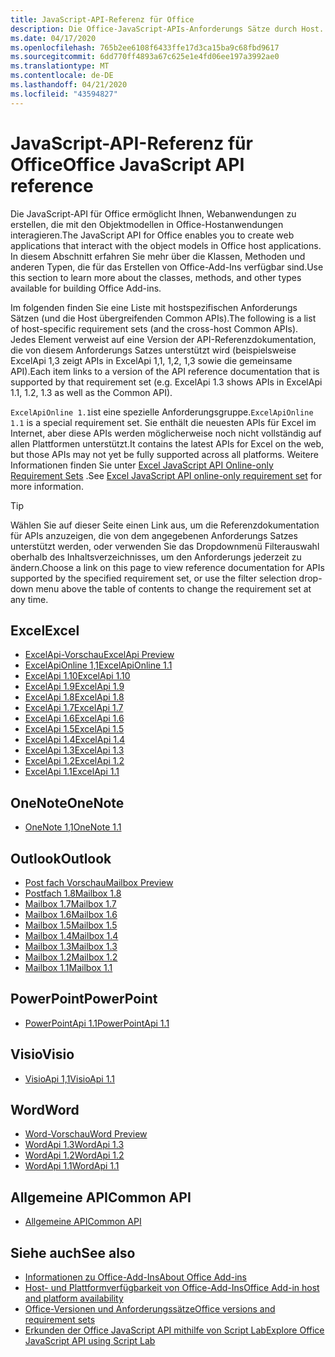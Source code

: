 ```yaml
---
title: JavaScript-API-Referenz für Office
description: Die Office-JavaScript-APIs-Anforderungs Sätze durch Host.
ms.date: 04/17/2020
ms.openlocfilehash: 765b2ee6108f6433ffe17d3ca15ba9c68fbd9617
ms.sourcegitcommit: 6dd770ff4893a67c625e1e4fd06ee197a3992ae0
ms.translationtype: MT
ms.contentlocale: de-DE
ms.lasthandoff: 04/21/2020
ms.locfileid: "43594827"
---
```

# <a name="office-javascript-api-reference"></a><span data-ttu-id="ab3df-103">JavaScript-API-Referenz für Office</span><span class="sxs-lookup"><span data-stu-id="ab3df-103">Office JavaScript API reference</span></span>

<span data-ttu-id="ab3df-104">Die JavaScript-API für Office ermöglicht Ihnen, Webanwendungen zu erstellen, die mit den Objektmodellen in Office-Hostanwendungen interagieren.</span><span class="sxs-lookup"><span data-stu-id="ab3df-104">The JavaScript API for Office enables you to create web applications that interact with the object models in Office host applications.</span></span> <span data-ttu-id="ab3df-105">In diesem Abschnitt erfahren Sie mehr über die Klassen, Methoden und anderen Typen, die für das Erstellen von Office-Add-Ins verfügbar sind.</span><span class="sxs-lookup"><span data-stu-id="ab3df-105">Use this section to learn more about the classes, methods, and other types available for building Office Add-ins.</span></span>

<span data-ttu-id="ab3df-106">Im folgenden finden Sie eine Liste mit hostspezifischen Anforderungs Sätzen (und die Host übergreifenden Common APIs).</span><span class="sxs-lookup"><span data-stu-id="ab3df-106">The following is a list of host-specific requirement sets (and the cross-host Common APIs).</span></span> <span data-ttu-id="ab3df-107">Jedes Element verweist auf eine Version der API-Referenzdokumentation, die von diesem Anforderungs Satzes unterstützt wird (beispielsweise ExcelApi 1,3 zeigt APIs in ExcelApi 1,1, 1,2, 1,3 sowie die gemeinsame API).</span><span class="sxs-lookup"><span data-stu-id="ab3df-107">Each item links to a version of the API reference documentation that is supported by that requirement set (e.g. ExcelApi 1.3 shows APIs in ExcelApi 1.1, 1.2, 1.3 as well as the Common API).</span></span>

<span data-ttu-id="ab3df-108">`ExcelApiOnline 1.1`ist eine spezielle Anforderungsgruppe.</span><span class="sxs-lookup"><span data-stu-id="ab3df-108">`ExcelApiOnline 1.1` is a special requirement set.</span></span> <span data-ttu-id="ab3df-109">Sie enthält die neuesten APIs für Excel im Internet, aber diese APIs werden möglicherweise noch nicht vollständig auf allen Plattformen unterstützt.</span><span class="sxs-lookup"><span data-stu-id="ab3df-109">It contains the latest APIs for Excel on the web, but those APIs may not yet be fully supported across all platforms.</span></span> <span data-ttu-id="ab3df-110">Weitere Informationen finden Sie unter [Excel JavaScript API Online-only Requirement Sets](/office/dev/add-ins/reference/requirement-sets/excel-api-online-requirement-set) .</span><span class="sxs-lookup"><span data-stu-id="ab3df-110">See [Excel JavaScript API online-only requirement set](/office/dev/add-ins/reference/requirement-sets/excel-api-online-requirement-set) for more information.</span></span>

> [!TIP]
> <span data-ttu-id="ab3df-111">Wählen Sie auf dieser Seite einen Link aus, um die Referenzdokumentation für APIs anzuzeigen, die von dem angegebenen Anforderungs Satzes unterstützt werden, oder verwenden Sie das Dropdownmenü Filterauswahl oberhalb des Inhaltsverzeichnisses, um den Anforderungs jederzeit zu ändern.</span><span class="sxs-lookup"><span data-stu-id="ab3df-111">Choose a link on this page to view reference documentation for APIs supported by the specified requirement set, or use the filter selection drop-down menu above the table of contents to change the requirement set at any time.</span></span>

## <a name="excel"></a><span data-ttu-id="ab3df-112">Excel</span><span class="sxs-lookup"><span data-stu-id="ab3df-112">Excel</span></span>

- [<span data-ttu-id="ab3df-113">ExcelApi-Vorschau</span><span class="sxs-lookup"><span data-stu-id="ab3df-113">ExcelApi Preview</span></span>](/javascript/api/excel?view=excel-js-preview)
- [<span data-ttu-id="ab3df-114">ExcelApiOnline 1,1</span><span class="sxs-lookup"><span data-stu-id="ab3df-114">ExcelApiOnline 1.1</span></span>](/javascript/api/excel?view=excel-js-online)
- [<span data-ttu-id="ab3df-115">ExcelApi 1.10</span><span class="sxs-lookup"><span data-stu-id="ab3df-115">ExcelApi 1.10</span></span>](/javascript/api/excel?view=excel-js-1.10)
- [<span data-ttu-id="ab3df-116">ExcelApi 1.9</span><span class="sxs-lookup"><span data-stu-id="ab3df-116">ExcelApi 1.9</span></span>](/javascript/api/excel?view=excel-js-1.9)
- [<span data-ttu-id="ab3df-117">ExcelApi 1.8</span><span class="sxs-lookup"><span data-stu-id="ab3df-117">ExcelApi 1.8</span></span>](/javascript/api/excel?view=excel-js-1.8)
- [<span data-ttu-id="ab3df-118">ExcelApi 1.7</span><span class="sxs-lookup"><span data-stu-id="ab3df-118">ExcelApi 1.7</span></span>](/javascript/api/excel?view=excel-js-1.7)
- [<span data-ttu-id="ab3df-119">ExcelApi 1.6</span><span class="sxs-lookup"><span data-stu-id="ab3df-119">ExcelApi 1.6</span></span>](/javascript/api/excel?view=excel-js-1.6)
- [<span data-ttu-id="ab3df-120">ExcelApi 1.5</span><span class="sxs-lookup"><span data-stu-id="ab3df-120">ExcelApi 1.5</span></span>](/javascript/api/excel?view=excel-js-1.5)
- [<span data-ttu-id="ab3df-121">ExcelApi 1.4</span><span class="sxs-lookup"><span data-stu-id="ab3df-121">ExcelApi 1.4</span></span>](/javascript/api/excel?view=excel-js-1.4)
- [<span data-ttu-id="ab3df-122">ExcelApi 1.3</span><span class="sxs-lookup"><span data-stu-id="ab3df-122">ExcelApi 1.3</span></span>](/javascript/api/excel?view=excel-js-1.3)
- [<span data-ttu-id="ab3df-123">ExcelApi 1.2</span><span class="sxs-lookup"><span data-stu-id="ab3df-123">ExcelApi 1.2</span></span>](/javascript/api/excel?view=excel-js-1.2)
- [<span data-ttu-id="ab3df-124">ExcelApi 1.1</span><span class="sxs-lookup"><span data-stu-id="ab3df-124">ExcelApi 1.1</span></span>](/javascript/api/excel?view=excel-js-1.1)

## <a name="onenote"></a><span data-ttu-id="ab3df-125">OneNote</span><span class="sxs-lookup"><span data-stu-id="ab3df-125">OneNote</span></span>

- [<span data-ttu-id="ab3df-126">OneNote 1,1</span><span class="sxs-lookup"><span data-stu-id="ab3df-126">OneNote 1.1</span></span>](/javascript/api/onenote?view=onenote-js-1.1)

## <a name="outlook"></a><span data-ttu-id="ab3df-127">Outlook</span><span class="sxs-lookup"><span data-stu-id="ab3df-127">Outlook</span></span>

- [<span data-ttu-id="ab3df-128">Post fach Vorschau</span><span class="sxs-lookup"><span data-stu-id="ab3df-128">Mailbox Preview</span></span>](/javascript/api/outlook?view=outlook-js-preview)
- [<span data-ttu-id="ab3df-129">Postfach 1.8</span><span class="sxs-lookup"><span data-stu-id="ab3df-129">Mailbox 1.8</span></span>](/javascript/api/outlook?view=outlook-js-1.8)
- [<span data-ttu-id="ab3df-130">Mailbox 1.7</span><span class="sxs-lookup"><span data-stu-id="ab3df-130">Mailbox 1.7</span></span>](/javascript/api/outlook?view=outlook-js-1.7)
- [<span data-ttu-id="ab3df-131">Mailbox 1.6</span><span class="sxs-lookup"><span data-stu-id="ab3df-131">Mailbox 1.6</span></span>](/javascript/api/outlook?view=outlook-js-1.6)
- [<span data-ttu-id="ab3df-132">Mailbox 1.5</span><span class="sxs-lookup"><span data-stu-id="ab3df-132">Mailbox 1.5</span></span>](/javascript/api/outlook?view=outlook-js-1.5)
- [<span data-ttu-id="ab3df-133">Mailbox 1.4</span><span class="sxs-lookup"><span data-stu-id="ab3df-133">Mailbox 1.4</span></span>](/javascript/api/outlook?view=outlook-js-1.4)
- [<span data-ttu-id="ab3df-134">Mailbox 1.3</span><span class="sxs-lookup"><span data-stu-id="ab3df-134">Mailbox 1.3</span></span>](/javascript/api/outlook?view=outlook-js-1.3)
- [<span data-ttu-id="ab3df-135">Mailbox 1.2</span><span class="sxs-lookup"><span data-stu-id="ab3df-135">Mailbox 1.2</span></span>](/javascript/api/outlook?view=outlook-js-1.2)
- [<span data-ttu-id="ab3df-136">Mailbox 1.1</span><span class="sxs-lookup"><span data-stu-id="ab3df-136">Mailbox 1.1</span></span>](/javascript/api/outlook?view=outlook-js-1.1)

## <a name="powerpoint"></a><span data-ttu-id="ab3df-137">PowerPoint</span><span class="sxs-lookup"><span data-stu-id="ab3df-137">PowerPoint</span></span>

- [<span data-ttu-id="ab3df-138">PowerPointApi 1.1</span><span class="sxs-lookup"><span data-stu-id="ab3df-138">PowerPointApi 1.1</span></span>](/javascript/api/powerpoint?view=powerpoint-js-1.1)

## <a name="visio"></a><span data-ttu-id="ab3df-139">Visio</span><span class="sxs-lookup"><span data-stu-id="ab3df-139">Visio</span></span>

- [<span data-ttu-id="ab3df-140">VisioApi 1,1</span><span class="sxs-lookup"><span data-stu-id="ab3df-140">VisioApi 1.1</span></span>](/javascript/api/visio?view=visio-js-1.1)

## <a name="word"></a><span data-ttu-id="ab3df-141">Word</span><span class="sxs-lookup"><span data-stu-id="ab3df-141">Word</span></span>

- [<span data-ttu-id="ab3df-142">Word-Vorschau</span><span class="sxs-lookup"><span data-stu-id="ab3df-142">Word Preview</span></span>](/javascript/api/word?view=word-js-preview)
- [<span data-ttu-id="ab3df-143">WordApi 1.3</span><span class="sxs-lookup"><span data-stu-id="ab3df-143">WordApi 1.3</span></span>](/javascript/api/word?view=word-js-1.3)
- [<span data-ttu-id="ab3df-144">WordApi 1.2</span><span class="sxs-lookup"><span data-stu-id="ab3df-144">WordApi 1.2</span></span>](/javascript/api/word?view=word-js-1.2)
- [<span data-ttu-id="ab3df-145">WordApi 1.1</span><span class="sxs-lookup"><span data-stu-id="ab3df-145">WordApi 1.1</span></span>](/javascript/api/word?view=word-js-1.1)

## <a name="common-api"></a><span data-ttu-id="ab3df-146">Allgemeine API</span><span class="sxs-lookup"><span data-stu-id="ab3df-146">Common API</span></span>

- [<span data-ttu-id="ab3df-147">Allgemeine API</span><span class="sxs-lookup"><span data-stu-id="ab3df-147">Common API</span></span>](/javascript/api/office?view=common-js)

## <a name="see-also"></a><span data-ttu-id="ab3df-148">Siehe auch</span><span class="sxs-lookup"><span data-stu-id="ab3df-148">See also</span></span>

- [<span data-ttu-id="ab3df-149">Informationen zu Office-Add-Ins</span><span class="sxs-lookup"><span data-stu-id="ab3df-149">About Office Add-ins</span></span>](/office/dev/add-ins/overview)
- [<span data-ttu-id="ab3df-150">Host- und Plattformverfügbarkeit von Office-Add-Ins</span><span class="sxs-lookup"><span data-stu-id="ab3df-150">Office Add-in host and platform availability</span></span>](/office/dev/add-ins/overview/office-add-in-availability)
- [<span data-ttu-id="ab3df-151">Office-Versionen und Anforderungssätze</span><span class="sxs-lookup"><span data-stu-id="ab3df-151">Office versions and requirement sets</span></span>](/office/dev/add-ins/develop/office-versions-and-requirement-sets)
- [<span data-ttu-id="ab3df-152">Erkunden der Office JavaScript API mithilfe von Script Lab</span><span class="sxs-lookup"><span data-stu-id="ab3df-152">Explore Office JavaScript API using Script Lab</span></span>](/office/dev/add-ins/overview/explore-with-script-lab)
